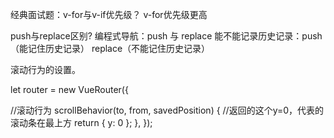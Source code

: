 经典面试题：v-for与v-if优先级？ v-for优先级更高

push与replace区别?
编程式导航：push 与 replace
能不能记录历史记录：push（能记住历史记录）  replace（不能记住历史记录）


滚动行为的设置。

let router = new VueRouter({

  //滚动行为
  scrollBehavior(to, from, savedPosition) {
    //返回的这个y=0，代表的滚动条在最上方
    return { y: 0 };
  },
});



